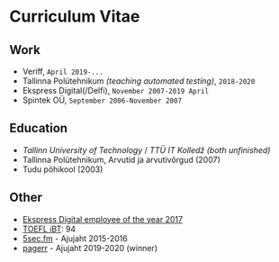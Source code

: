 # Curriculum Vitae

## Work
 - Veriff, `April 2019-...`
 - Tallinna Polütehnikum _(teaching automated testing)_, `2018-2020`
 - Ekspress Digital(/Delfi), `November 2007-2019 April`
 - Spintek OÜ, `September 2006-November 2007`

## Education
 - _Tallinn University of Technology_ / _TTÜ IT Kolledž_ _(both unfinished)_
 - Tallinna Polütehnikum, Arvutid ja arvutivõrgud (2007)
 - Tudu põhikool (2003)

## Other
 - [Ekspress Digital employee of the year 2017](https://www.facebook.com/eritikass/posts/1633042516755394)
 - [TOEFL iBT](https://www.ets.org/toefl/ibt/about): 94
 - [5sec.fm](https://www.5sec.fm/) - Ajujaht 2015-2016
 - [pagerr](https://pagerr.net/) - Ajujaht 2019-2020 (winner)
